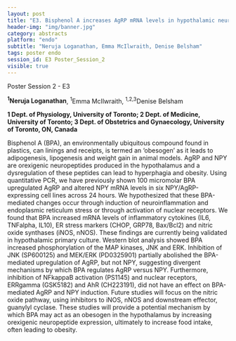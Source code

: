 ```yaml
---
layout: post
title: "E3. Bisphenol A increases AgRP mRNA levels in hypothalamic neurons through MAP kinases, JNK and ERK"
header-img: "img/banner.jpg"
category: abstracts
platform: "endo"
subtitle: "Neruja Loganathan, Emma McIlwraith, Denise Belsham"
tags: poster endo
session_id: E3 Poster_Session_2
visible: true
---
```

Poster Session 2 - E3

**<sup>1</sup>Neruja Loganathan**, <sup>1</sup>Emma McIlwraith, <sup>1,2,3</sup>Denise Belsham

__1 Dept. of Physiology, University of Toronto; 2 Dept. of Medicine, University of Toronto; 3 Dept. of Obstetrics and Gynaecology, University of Toronto, ON, Canada__

Bisphenol A (BPA), an environmentally ubiquitous compound found in plastics, can linings and receipts, is termed an ‘obesogen’ as it leads to adipogenesis, lipogenesis and weight gain in animal models. AgRP and NPY are orexigenic neuropeptides produced in the hypothalamus and a dysregulation of these peptides can lead to hyperphagia and obesity. Using quantitative PCR, we have previously shown 100 micromolar BPA upregulated AgRP and altered NPY mRNA levels in six NPY/AgRP-expressing cell lines across 24 hours. We hypothesized that these BPA-mediated changes occur through induction of neuroinflammation and endoplasmic reticulum stress or through activation of nuclear receptors. We found that BPA increased mRNA levels of inflammatory cytokines (IL6, TNFalpha, IL10), ER stress markers (CHOP, GRP78, Bax/Bcl2) and nitric oxide synthases (iNOS, nNOS). These findings are currently being validated in hypothalamic primary culture. Western blot analysis showed BPA increased phosphorylation of the MAP kinases, JNK and ERK. Inhibition of JNK (SP600125) and MEK/ERK (PD0325901) partially abolished the BPA-mediated upregulation of AgRP, but not NPY, suggesting divergent mechanisms by which BPA regulates AgRP versus NPY. Furthermore, inhibition of NFkappaB activation (PS1145) and nuclear receptors, ERRgamma (GSK5182) and AhR (CH223191), did not have an effect on BPA-mediated AgRP and NPY induction. Future studies will focus on the nitric oxide pathway, using inhibitors to iNOS, nNOS and downstream effector, guanylyl cyclase. These studies will provide a potential mechanism by which BPA may act as an obesogen in the hypothalamus by increasing orexigenic neuropeptide expression, ultimately to increase food intake, often leading to obesity.